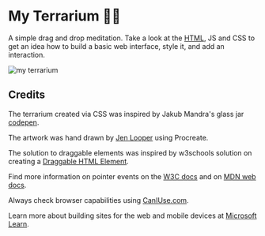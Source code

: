# My Terrarium 🌵🌱

A simple drag and drop meditation. Take a look at the [HTML](https://www.scaler.com/topics/html), JS and CSS to get an idea how to build a basic web interface, style it, and add an interaction.

![my terrarium](screenshot_gray.png)

## Credits

The terrarium created via CSS was inspired by Jakub Mandra's glass jar [codepen](https://codepen.io/Rotarepmi/pen/rjpNZY).

The artwork was hand drawn by [Jen Looper](http://jenlooper.com) using Procreate.

The solution to draggable elements was inspired by w3schools solution on creating a [Draggable HTML Element](https://www.w3schools.com/howto/howto_js_draggable.asp).

Find more information on pointer events on the [W3C docs](https://www.w3.org/TR/pointerevents1/) and on [MDN web docs](https://developer.mozilla.org/en-US/docs/Web/API/Pointer_events).

Always check browser capabilities using [CanIUse.com](https://caniuse.com/).

Learn more about building sites for the web and mobile devices at [Microsoft Learn](https://docs.microsoft.com/learn/modules/build-simple-website/?WT.mc_id=msbuild-github-jelooper).
